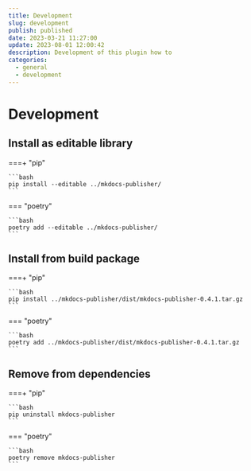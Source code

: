 ```yaml
---
title: Development
slug: development
publish: published
date: 2023-03-21 11:27:00
update: 2023-08-01 12:00:42
description: Development of this plugin how to
categories:
  - general
  - development
---
```


# Development

## Install as editable library


===+ "pip"

    ```bash
    pip install --editable ../mkdocs-publisher/
    ```

=== "poetry"

    ```bash
    poetry add --editable ../mkdocs-publisher/
    ```

## Install from build package

===+ "pip"

    ```bash
    pip install ../mkdocs-publisher/dist/mkdocs-publisher-0.4.1.tar.gz
    ```

=== "poetry"

    ```bash
    poetry add ../mkdocs-publisher/dist/mkdocs-publisher-0.4.1.tar.gz
    ```

## Remove from dependencies

===+ "pip"

    ```bash
    pip uninstall mkdocs-publisher
    ```

=== "poetry"

    ```bash
    poetry remove mkdocs-publisher
    ```
